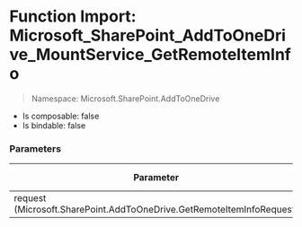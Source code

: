 # Function Import: Microsoft_SharePoint_AddToOneDrive_MountService_GetRemoteItemInfo

> Namespace: Microsoft.SharePoint.AddToOneDrive

- Is composable: false
- Is bindable: false

### Parameters

Parameter | SPO | SP 2019 | SP 2016 | SP 2013
----------|:---:|:-------:|:-------:|:-------:
request (Microsoft.SharePoint.AddToOneDrive.GetRemoteItemInfoRequest) | ✅ | ❌ | ❌ | ❌